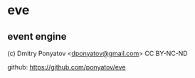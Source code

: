 # eve
## event engine

(c) Dmitry Ponyatov <<dponyatov@gmail.com>> CC BY-NC-ND

github: https://github.com/ponyatov/eve
